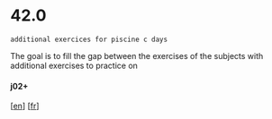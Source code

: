 # 42.0
`additional exercices for piscine c days`

The goal is to fill the gap between the exercises of the subjects with additional exercises to practice on

#### j02+
[[en](https://github.com/akabab/42.0/blob/master/j02.en.md)]
[[fr](https://github.com/akabab/42.0/blob/master/j02.fr.md)]

